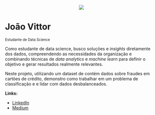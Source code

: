 <p align="center">
  <img src="banner_detec.png" >
</p>

# João Vittor

<sub>Estudante de Data Science</sub>

Como estudante de data science, busco soluções e *insights* diretamente dos dados, compreendendo as necessidades da organização e combinando técnicas de *data analytics* e *machine learn* para definir o objetivo e gerar resultados realmente relevantes.


Neste projeto, utilizando um dataset de contém dados sobre fraudes em cartões de crédito, demonstro como trabalhar em um problema de classificação e e lidar com dados desbalanceados.


**Links:**
* [LinkedIn](https://www.linkedin.com/in/joão-vittor-henrique/)
* [Medium](https://medium.com/@joovittor_7434)
